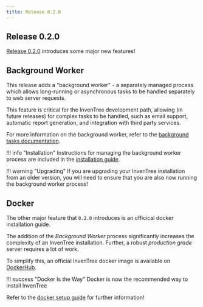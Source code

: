 ```yaml
---
title: Release 0.2.0
---
```


## Release 0.2.0

[Release 0.2.0](https://github.com/inventree/InvenTree/releases/tag/0.2.0) introduces some major new features!

## Background Worker

This release adds a "background worker" - a separately managed process which allows long-running or asynchronous tasks to be handled separately to web server requests.

This feature is critical for the InvenTree development path, allowing (in future releases) for complex tasks to be handled, such as email support, automatic report generation, and integration with third party services.

For more information on the background worker, refer to the [background tasks documentation](../admin/tasks.md).

!!! info "Installation"
    Instructions for managing the background worker process are included in the [installation guide](../start/install.md).

!!! warning "Upgrading"
    If you are upgrading your InvenTree installation from an older version, you will need to ensure that you are also now running the background worker process!

## Docker

The other major feature that `0.2.0` introduces is an officical docker installation guide.

The addition of the *Background Worker* process significantly increases the complexity of an InvenTree installation. Further, a robust *production grade* server requires a lot of work.

To simplify this, an official InvenTree docker image is available on [DockerHub](https://hub.docker.com/r/inventree/inventree).

!!! success "Docker Is the Way"
    Docker is now the recommended way to install InvenTree

Refer to the [docker setup guide](../start/docker.md) for further information!
